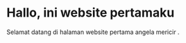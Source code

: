 <html lang="id">
<head>
    <meta charset="UTF-8">
    <meta name="viewport" content="width=device-width, initial-scale=1.0">
    <title>Website Pertamaku</title>
</head>
<body>
    <h1>Hallo, ini website pertamaku </h1>
    <p>Selamat datang di halaman website pertama angela mericir .</p>
</body>
</html>
